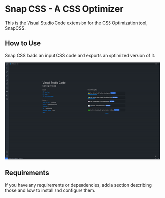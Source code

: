 # Snap CSS - A CSS Optimizer

This is the Visual Studio Code extension for the CSS Optimization tool, SnapCSS.

## How to Use

Snap CSS loads an input CSS code and exports an optimized version of it.

![Optimize CSS](images/how-to.gif)

## Requirements

If you have any requirements or dependencies, add a section describing those and how to install and configure them.
